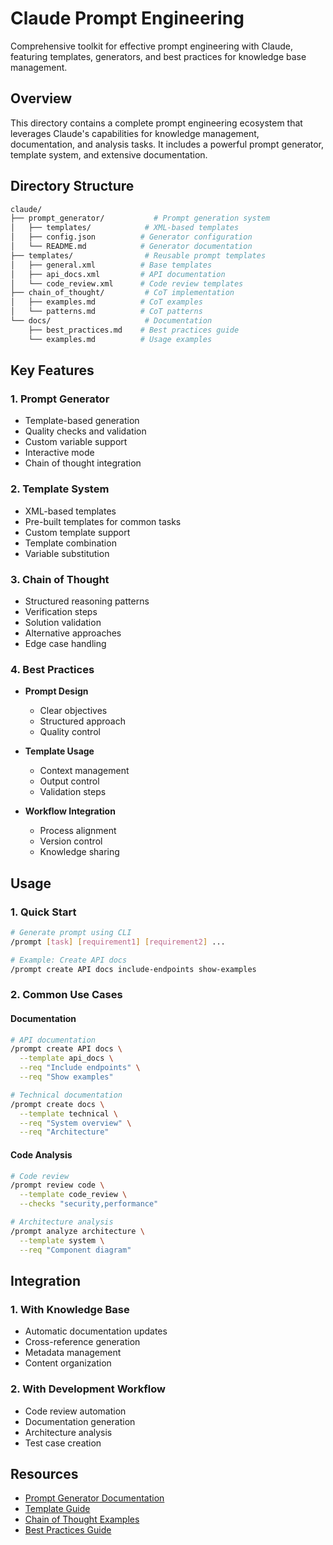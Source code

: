 # Claude Prompt Engineering

Comprehensive toolkit for effective prompt engineering with Claude, featuring templates, generators, and best practices for knowledge base management.

## Overview

This directory contains a complete prompt engineering ecosystem that leverages Claude's capabilities for knowledge management, documentation, and analysis tasks. It includes a powerful prompt generator, template system, and extensive documentation.

## Directory Structure

```bash
claude/
├── prompt_generator/           # Prompt generation system
│   ├── templates/            # XML-based templates
│   ├── config.json          # Generator configuration
│   └── README.md            # Generator documentation
├── templates/                # Reusable prompt templates
│   ├── general.xml          # Base templates
│   ├── api_docs.xml         # API documentation
│   └── code_review.xml      # Code review templates
├── chain_of_thought/         # CoT implementation
│   ├── examples.md          # CoT examples
│   └── patterns.md          # CoT patterns
└── docs/                     # Documentation
    ├── best_practices.md    # Best practices guide
    └── examples.md          # Usage examples
```

## Key Features

### 1. Prompt Generator
- Template-based generation
- Quality checks and validation
- Custom variable support
- Interactive mode
- Chain of thought integration

### 2. Template System
- XML-based templates
- Pre-built templates for common tasks
- Custom template support
- Template combination
- Variable substitution

### 3. Chain of Thought
- Structured reasoning patterns
- Verification steps
- Solution validation
- Alternative approaches
- Edge case handling

### 4. Best Practices
- **Prompt Design**
  - Clear objectives
  - Structured approach
  - Quality control

- **Template Usage**
  - Context management
  - Output control
  - Validation steps

- **Workflow Integration**
  - Process alignment
  - Version control
  - Knowledge sharing

## Usage

### 1. Quick Start
```bash
# Generate prompt using CLI
/prompt [task] [requirement1] [requirement2] ...

# Example: Create API docs
/prompt create API docs include-endpoints show-examples
```

### 2. Common Use Cases

#### Documentation
```bash
# API documentation
/prompt create API docs \
  --template api_docs \
  --req "Include endpoints" \
  --req "Show examples"

# Technical documentation
/prompt create docs \
  --template technical \
  --req "System overview" \
  --req "Architecture"
```

#### Code Analysis
```bash
# Code review
/prompt review code \
  --template code_review \
  --checks "security,performance"

# Architecture analysis
/prompt analyze architecture \
  --template system \
  --req "Component diagram"
```

## Integration

### 1. With Knowledge Base
- Automatic documentation updates
- Cross-reference generation
- Metadata management
- Content organization

### 2. With Development Workflow
- Code review automation
- Documentation generation
- Architecture analysis
- Test case creation

## Resources

- [Prompt Generator Documentation](prompt_generator/README.md)
- [Template Guide](templates/README.md)
- [Chain of Thought Examples](chain_of_thought_examples.md)
- [Best Practices Guide](prompt_engineering_best_practices.md)

